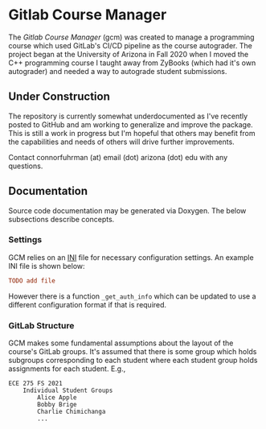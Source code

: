 # Gitlab Course Manager
The _Gitlab Course Manager_ (gcm) was created to manage a programming course which used GitLab's CI/CD pipeline as the course autograder. 
The project began at the University of Arizona in Fall 2020 when I moved the C++ programming course I taught away from ZyBooks (which had it's own autograder) and needed a way to autograde student submissions. 

## Under Construction
The repository is currently somewhat underdocumented as I've recently posted to GitHub and am working to generalize and improve the package.
This is still a work in progress but I'm hopeful that others may benefit from the capabilities and needs of others will drive further improvements. 

Contact connorfuhrman (at) email (dot) arizona (dot) edu with any questions. 


## Documentation
Source code documentation may be generated via Doxygen. The below subsections describe concepts. 

### Settings
GCM relies on an [INI](https://en.wikipedia.org/wiki/INI_file) file for necessary configuration settings. An example INI file is shown below: 

```ini
TODO add file
```

However there is a function `_get_auth_info` which can be updated to use a different configuration format if that is required.

### GitLab Structure
GCM makes some fundamental assumptions about the layout of the course's GitLab groups. It's assumed that there is some group which holds subgroups corresponding to each student where each student group holds assignments for each student. E.g., 


```
ECE 275 FS 2021
	Individual Student Groups
		Alice Apple
		Bobby Brige
		Charlie Chimichanga
		...
```
		


<!--  LocalWords:  GCM INI GitLab
 -->
